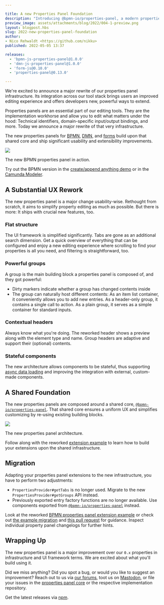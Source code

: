 ```yaml
---

title: A new Properties Panel Foundation
description: "Introducing @bpmn-io/properties-panel, a modern properties panel foundation for our eco-system, built upon by our BPMN, DMN, and Form tooling."
preview_image: assets/attachments/blog/2022/004-1-preview.png
layout: blogpost.hbs
slug: 2022-new-properties-panel-foundation
author:
- Nico Rehwaldt <https://github.com/nikku>
published: 2022-05-05 13:37

releases:
  - 'bpmn-js-properties-panel@1.0.0'
  - 'dmn-js-properties-panel@1.0.0'
  - 'form-js@0.10.0'
  - 'properties-panel@0.13.0'

---
```


<p class="introduction">
  We're excited to announce a major rewrite of our properties panel infrastructure. Its integration across our tool stack brings users an improved editing experience and offers developers new, powerful ways to extend.
</p>

<!-- continue -->

Properties panels are an essential part of our editing tools. They are the implementation workhorse and allow you to edit what matters under the hood: Technical identifiers, domain-specific input/output bindings, and more. Today we announce a major rewrite of that very infrastructure.

The new properties panels for [BPMN](https://github.com/bpmn-io/bpmn-js-properties-panel), [DMN](https://github.com/bpmn-io/dmn-js-properties-panel), and [forms](https://github.com/bpmn-io/form-js) build upon that shared core and ship significant usability and extensibility improvements.

<div class="figure full-size">
  <a href="https://bpmn-io.github.io/bpmn-js-connectors-extension/?aa=1">
    <img src="{{ assets }}/attachments/blog/2022/004-1-preview.png">
  </a>

  <p class="caption">
    The new BPMN properties panel in action.
  </p>
</div>

Try out the BPMN version in the [create/append anything demo](https://bpmn-io.github.io/bpmn-js-connectors-extension/?aa=1) or in the [Camunda Modeler](https://github.com/camunda/camunda-modeler).


## A Substantial UX Rework

The new properties panel is a major change usability-wise. Rethought from scratch, it aims to simplify property editing as much as possible. But there is more: It ships with crucial new features, too.

### Flat structure

The UI framework is simplified significantly. Tabs are gone as an additional search dimension. Get a quick overview of everything that can be configured and enjoy a new editing experience where scrolling to find your properties is all you need, and filtering is straightforward, too.

### Powerful groups

A group is the main building block a properties panel is composed of, and they got powerful:

* Dirty markers indicate whether a group has changed contents inside
* The group can naturally host different contents: As an item list container, it conveniently allows you to add new entries. As a header-only group, it contains a single call to action. As a plain group, it serves as a simple container for standard inputs.

### Contextual headers

Always know what you're doing. The reworked header shows a preview along with the element type and name. Group headers are adaptive and support their (optional) contents.

### Stateful components

The new architecture allows components to be stateful, thus supporting [async data loading](https://github.com/bpmn-io/bpmn-js-examples/tree/main/properties-panel-async-extension) and improving the integration with external, custom-made components.


## A Shared Foundation

The new properties panels are composed around a shared core, [`@bpmn-io/properties-panel`](https://github.com/bpmn-io/properties-panel). That shared core ensures a uniform UX and simplifies customizing by re-using existing building blocks.

<div class="figure">
  <a href="https://bpmn-io.github.io/bpmn-js-connectors-extension/?aa=1">
    <img src="{{ assets }}/attachments/blog/2022/004-1-architecture.png">
  </a>

  <p class="caption">
    The new properties panel architecture.
  </p>
</div>

Follow along with the reworked [extension example](https://github.com/bpmn-io/bpmn-js-examples/tree/main/properties-panel-extension) to learn how to build your extensions upon the shared infrastructure.


## Migration

Adapting your properties panel extensions to the new infrastructure, you have to perform two adjustments:

* `PropertiesProvider#getTabs` is no longer used. Migrate to the new `PropertiesProvider#getGroups` API instead.
* Previously exported entry factory functions are no longer available. Use components exported from
  [`@bpmn-io/properties-panel`](https://github.com/bpmn-io/properties-panel) instead.

Look at the reworked [BPMN properties panel extension example](https://github.com/bpmn-io/bpmn-js-examples/tree/main/properties-panel-extension) or check out [the example migration](https://github.com/bpmn-io/bpmn-js-examples/pull/142) and [this pull request](https://github.com/bpmn-io/bpmn-js-properties-panel/pull/590) for guidance. Inspect individual property panel changelogs for further hints.


## Wrapping Up

The new properties panel is a major improvement over our `0.x` properties in infrastructure and UI framework terms. We are excited about what you'll build using it.

Did we miss anything? Did you spot a bug, or would you like to suggest an improvement? Reach out to us via [our forums](https://forum.bpmn.io/), toot us on [Mastodon](https://fosstodon.org/@bpmn_io), or file your issues in the [properties panel core](https://github.com/bpmn-io/properties-panel/issues) or the respective implementation repository.

Get the latest releases via [npm](https://www.npmjs.com/org/bpmn-io).